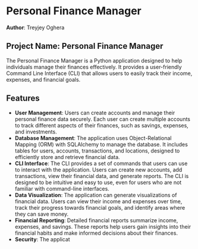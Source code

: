 # Personal Finance Manager

**Author**: Treyjey Oghera

## Project Name: Personal Finance Manager

The Personal Finance Manager is a Python application designed to help individuals manage their finances effectively. It provides a user-friendly Command Line Interface (CLI) that allows users to easily track their income, expenses, and financial goals.

## Features

- **User Management**: Users can create accounts and manage their personal finance data securely. Each user can create multiple accounts to track different aspects of their finances, such as savings, expenses, and investments.
- **Database Management**: The application uses Object-Relational Mapping (ORM) with SQLAlchemy to manage the database. It includes tables for users, accounts, transactions, and locations, designed to efficiently store and retrieve financial data.
- **CLI Interface**: The CLI provides a set of commands that users can use to interact with the application. Users can create new accounts, add transactions, view their financial data, and generate reports. The CLI is designed to be intuitive and easy to use, even for users who are not familiar with command-line interfaces.
- **Data Visualization**: The application can generate visualizations of financial data. Users can view their income and expenses over time, track their progress towards financial goals, and identify areas where they can save money.
- **Financial Reporting**: Detailed financial reports summarize income, expenses, and savings. These reports help users gain insights into their financial habits and make informed decisions about their finances.
- **Security**: The applicat